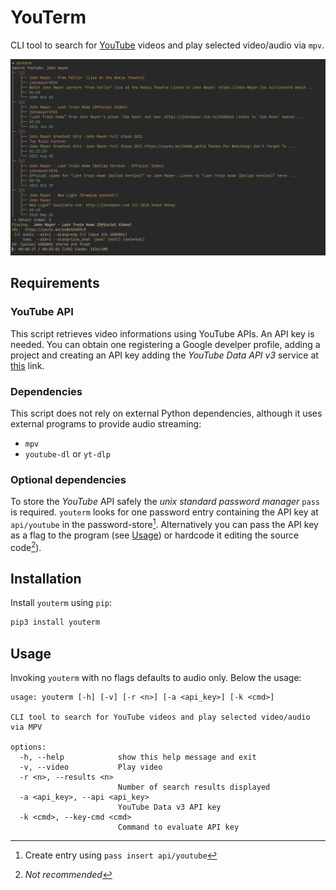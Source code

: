 # YouTerm

CLI tool to search for [YouTube](https://youtube.com) videos and play selected
video/audio via `mpv`.

![yotuerm](assets/youterm.png)

## Requirements

### YouTube API

This script retrieves video informations using YouTube APIs. An API key is
needed. You can obtain one registering a Google develper profile, adding a
project and creating an API key adding the _YouTube Data API v3_ service at
[this](https://console.cloud.google.com/apis/dashboard) link.

### Dependencies

This script does not rely on external Python dependencies, although it uses
external programs to provide audio streaming:

- `mpv`
- `youtube-dl` or `yt-dlp`

### Optional dependencies

To store the _YouTube_ API safely the _unix standard password manager_ `pass`
is required. `youterm` looks for one password entry containing the API key at
`api/youtube` in the password-store[^1]. Alternatively you can pass the API key
as a flag to the program (see [Usage](#Usage)) or hardcode it editing the
source code[^2]).

[^1]: Create entry using `pass insert api/youtube`
[^2]: _Not recommended_

## Installation

Install `youterm` using `pip`:
```bash
pip3 install youterm
```

## Usage

Invoking `youterm` with no flags defaults to audio only. Below the usage:
```
usage: youterm [-h] [-v] [-r <n>] [-a <api_key>] [-k <cmd>]

CLI tool to search for YouTube videos and play selected video/audio via MPV

options:
  -h, --help            show this help message and exit
  -v, --video           Play video
  -r <n>, --results <n>
                        Number of search results displayed
  -a <api_key>, --api <api_key>
                        YouTube Data v3 API key
  -k <cmd>, --key-cmd <cmd>
                        Command to evaluate API key
```
